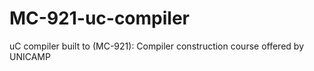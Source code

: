 # MC-921-uc-compiler
uC compiler built to (MC-921): Compiler construction course offered by UNICAMP 
